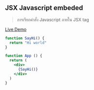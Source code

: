 







## JSX Javascript embeded
> การเรียกคำสั่ง Javascript ภายใน JSX tag

[Live Demo](https://codesandbox.io/s/52ry62kzpk)

```jsx
function SayHi() {
  return "Hi world"
}

function App () {
  return (
    <div>
      {SayHi()}
    </div>
  )
}
```